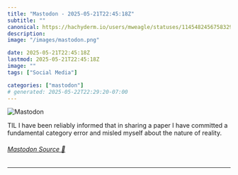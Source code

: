 ```yaml
---
title: "Mastodon - 2025-05-21T22:45:18Z"
subtitle: ""
canonical: https://hachyderm.io/users/mweagle/statuses/114548245675832955
description:
image: "/images/mastodon.png"

date: 2025-05-21T22:45:18Z
lastmod: 2025-05-21T22:45:18Z
image: ""
tags: ["Social Media"]

categories: ["mastodon"]
# generated: 2025-05-22T22:29:20-07:00
---
```

![Mastodon](/images/mastodon.png)

<p>TIL I have been reliably informed that in sharing a paper I have committed a fundamental category error and misled myself about the nature of reality.</p>


###### [Mastodon Source 🐘](https://hachyderm.io/@mweagle/114548245675832955)

___

